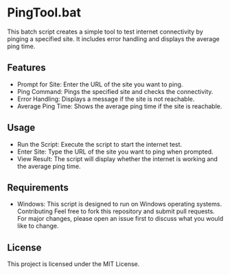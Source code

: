 # PingTool.bat
This batch script creates a simple tool to test internet connectivity by pinging a specified site. It includes error handling and displays the average ping time.

## Features
- Prompt for Site: Enter the URL of the site you want to ping.
- Ping Command: Pings the specified site and checks the connectivity.
- Error Handling: Displays a message if the site is not reachable.
- Average Ping Time: Shows the average ping time if the site is reachable.
## Usage
- Run the Script: Execute the script to start the internet test.
- Enter Site: Type the URL of the site you want to ping when prompted.
- View Result: The script will display whether the internet is working and the average ping time.

## Requirements
- Windows: This script is designed to run on Windows operating systems.
Contributing
Feel free to fork this repository and submit pull requests. For major changes, please open an issue first to discuss what you would like to change.

## License
This project is licensed under the MIT License.
